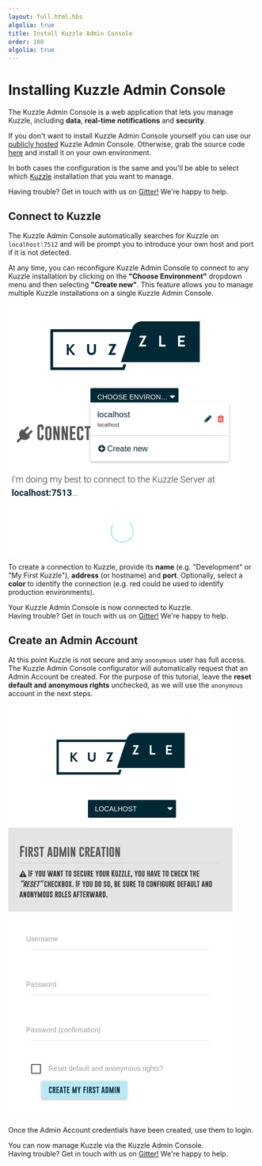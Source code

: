 ```yaml
---
layout: full.html.hbs
algolia: true
title: Install Kuzzle Admin Console
order: 100
algolia: true
---
```


# Installing Kuzzle Admin Console

The Kuzzle Admin Console is a web application that lets you manage Kuzzle, including **data**, **real-time notifications** and **security**.

If you don't want to install Kuzzle Admin Console yourself you can use our <a href="http://kuzzle-backoffice.netlify.com/">publicly hosted</a>  Kuzzle Admin Console. Otherwise, grab the source code [here](https://github.com/kuzzleio/kuzzle-backoffice/releases) and install it on your own environment.

In both cases the configuration is the same and you'll be able to select which <a href="{{ site_base_path }}guide/2/essentials/installing-console/#connect-to-kuzzle">Kuzzle</a> installation that you want to manage.

<div class="alert alert-info">
Having trouble? Get in touch with us on <a href="https://gitter.im/kuzzleio/kuzzle">Gitter!</a> We're happy to help.
</div>

## Connect to Kuzzle

The Kuzzle Admin Console automatically searches for Kuzzle on `localhost:7512` and will be prompt you to introduce your own host and port if it is not detected.

At any time, you can reconfigure Kuzzle Admin Console to connect to any Kuzzle installation by clicking on the **"Choose Environment"** dropdown menu and then selecting **"Create new"**. This feature allows you to manage multiple Kuzzle installations on a single Kuzzle Admin Console.

![Kuzzle Admin Console is trying to connect to Kuzzle](kuzbo-connecting.png)

To create a connection to Kuzzle, provide its **name** (e.g. "Development" or "My First Kuzzle"), **address** (or hostname) and **port**. Optionally, select a **color** to identify the connection (e.g. red could be used to identify production environments).

<div class="alert alert-success">Your Kuzzle Admin Console is now connected to Kuzzle.</div>

<div class="alert alert-info">
Having trouble? Get in touch with us on <a href="https://gitter.im/kuzzleio/kuzzle">Gitter!</a> We're happy to help.
</div>

## Create an Admin Account

At this point Kuzzle is not secure and any `anonymous` user has full access. The Kuzzle Admin Console configurator will automatically request that an Admin Account be created. For the purpose of this tutorial, leave the **reset default and anonymous rights** unchecked, as we will use the `anonymous` account in the next steps.

![Kuzzle Admin Console requests that an admin account be created](kuzbo-firstadmin.png)

Once the Admin Account credentials have been created, use them to login.

<div class="alert alert-success">You can now manage Kuzzle via the Kuzzle Admin Console.</div>

<div class="alert alert-info">
Having trouble? Get in touch with us on <a href="https://gitter.im/kuzzleio/kuzzle">Gitter!</a> We're happy to help.
</div>
